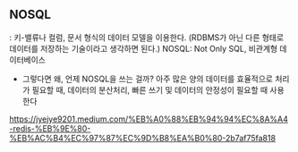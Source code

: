 ## NOSQL
: 키-밸류나 컬럼, 문서 형식의 데이터 모델을 이용한다.
(RDBMS가 아닌 다른 형태로 데이터를 저장하는 기술이라고 생각하면 된다.)
NOSQL: Not Only SQL, 비관계형 데이터베이스
* 그렇다면 왜, 언제 NOSQL을 쓰는 걸까? 아주 많은 양의 데이터를 효율적으로 처리가 필요할 때, 데이터의 분산처리, 빠른 쓰기 및 데이터의 안정성이 필요할 때 사용한다

https://jyejye9201.medium.com/%EB%A0%88%EB%94%94%EC%8A%A4-redis-%EB%9E%80-%EB%AC%B4%EC%97%87%EC%9D%B8%EA%B0%80-2b7af75fa818
